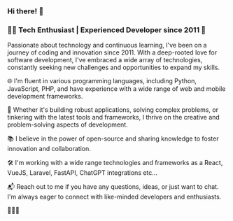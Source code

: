 ### Hi there! 👋

### 👨‍💻 Tech Enthusiast | Experienced Developer since 2011 🚀

Passionate about technology and continuous learning, I've been on a journey of coding and innovation since 2011. With a deep-rooted love for software development, I've embraced a wide array of technologies, constantly seeking new challenges and opportunities to expand my skills.

🌐 I'm fluent in various programming languages, including Python, JavaScript, PHP, and have experience with a wide range of web and mobile development frameworks.

🔧 Whether it's building robust applications, solving complex problems, or tinkering with the latest tools and frameworks, I thrive on the creative and problem-solving aspects of development.

📚 I believe in the power of open-source and sharing knowledge to foster innovation and collaboration.

🛠️ I'm working with a wide range technologies and frameworks as a React, VueJS, Laravel, FastAPI, ChatGPT integrations etc...

📬 Reach out to me if you have any questions, ideas, or just want to chat. I'm always eager to connect with like-minded developers and enthusiasts.

🚀🚀🚀
